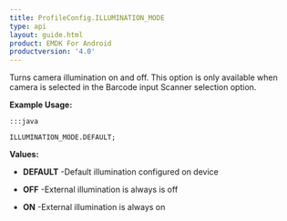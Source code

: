 ```yaml
---
title: ProfileConfig.ILLUMINATION_MODE
type: api
layout: guide.html
product: EMDK For Android
productversion: '4.0'
---
```



Turns camera illumination on and off. 
 This option is only available when camera is selected in the Barcode input Scanner selection option.
 
 

**Example Usage:**
	
	:::java
	
	ILLUMINATION_MODE.DEFAULT;
	


**Values:**

* **DEFAULT** -Default illumination configured on device

* **OFF** -External illumination is always is off

* **ON** -External illumination is always on












